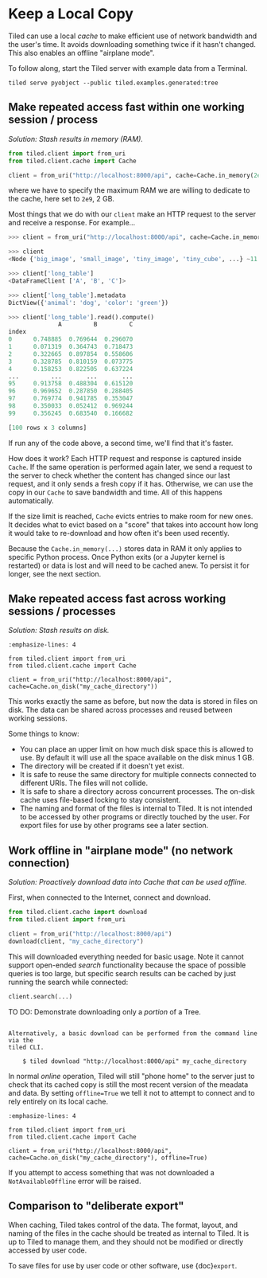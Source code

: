 # Keep a Local Copy

Tiled can use a local *cache* to make efficient use of network bandwidth and the
user's time. It avoids downloading something twice if it hasn't changed.
This also enables an offline "airplane mode".

To follow along, start the Tiled server with example data from a Terminal.

```
tiled serve pyobject --public tiled.examples.generated:tree
```

## Make repeated access fast within one working session / process

*Solution: Stash results in memory (RAM).*

```python
from tiled.client import from_uri
from tiled.client.cache import Cache

client = from_uri("http://localhost:8000/api", cache=Cache.in_memory(2e9))
```

where we have to specify the maximum RAM we are willing to dedicate to the cache,
here set to ``2e9``, 2 GB.

Most things that we do with our `client` make an HTTP request to the server and
receive a response. For example...

```python
>>> client = from_uri("http://localhost:8000/api", cache=Cache.in_memory(2e9))

>>> client
<Node {'big_image', 'small_image', 'tiny_image', 'tiny_cube', ...} ~11 entries>

>>> client['long_table']
<DataFrameClient ['A', 'B', 'C']>

>>> client['long_table'].metadata
DictView({'animal': 'dog', 'color': 'green'})

>>> client['long_table'].read().compute()
              A         B         C
index
0      0.748885  0.769644  0.296070
1      0.071319  0.364743  0.718473
2      0.322665  0.897854  0.558606
3      0.328785  0.810159  0.073775
4      0.158253  0.822505  0.637224
...         ...       ...       ...
95     0.913758  0.488304  0.615120
96     0.969652  0.287850  0.288405
97     0.769774  0.941785  0.353047
98     0.350033  0.052412  0.969244
99     0.356245  0.683540  0.166682

[100 rows x 3 columns]
```

If run any of the code above, a second time, we'll find that it's faster.

How does it work? Each HTTP request and response is captured inside
``Cache``. If the same operation is performed again later, we send a request
to the server to check whether the content has changed since our last
request, and it only sends a fresh copy if it has. Otherwise, we can use the
copy in our ``Cache`` to save bandwidth and time. All of this happens
automatically.

If the size limit is reached, ``Cache`` evicts entries to make room for new
ones. It decides what to evict based on a "score" that takes into account how
long it would take to re-download and how often it's been used recently.

Because the ``Cache.in_memory(...)`` stores data in RAM it only applies to
specific Python process. Once Python exits (or a Jupyter kernel is restarted)
or data is lost and will need to be cached anew. To persist it for longer,
see the next section.

## Make repeated access fast across working sessions / processes

*Solution: Stash results on disk.*

```{code-block} python
:emphasize-lines: 4

from tiled.client import from_uri
from tiled.client.cache import Cache

client = from_uri("http://localhost:8000/api", cache=Cache.on_disk("my_cache_directory"))
```

This works exactly the same as before, but now the data is stored in files on disk.
The data can be shared across processes and reused between working sessions.

Some things to know:

* You can place an upper limit on how much disk space this is allowed to use.
  By default it will use all the space available on the disk minus 1 GB.
* The directory will be created if it doesn't yet exist.
* It is safe to reuse the same directory for multiple connects connected to
  different URIs. The files will not collide.
* It is safe to share a directory across concurrent processes. The on-disk
  cache uses file-based locking to stay consistent.
* The naming and format of the files is internal to Tiled. It is not intended to be
  accessed by other programs or directly touched by the user. For export files for
  use by other programs see a later section.

## Work offline in "airplane mode" (no network connection)

*Solution: Proactively download data into Cache that can be used offline.*

First, when connected to the Internet, connect and download.

```python
from tiled.client.cache import download
from tiled.client import from_uri

client = from_uri("http://localhost:8000/api")
download(client, "my_cache_directory")
```

This will downloaded everything needed for basic usage. Note it cannot
support open-ended *search* functionality because the space of possible
queries is too large, but specific search results can be cached by
just running the search while connected:

```python
client.search(...)
```

TO DO: Demonstrate downloading only a *portion* of a Tree.

```{note}

Alternatively, a basic download can be performed from the command line via the
tiled CLI.

    $ tiled download "http://localhost:8000/api" my_cache_directory

```

In normal *online* operation, Tiled will still "phone home" to the server
just to check that its cached copy is still the most recent version of
the meadata and data. By setting ``offline=True`` we tell it not to
attempt to connect and to rely entirely on its local cache.

```{code-block} python
:emphasize-lines: 4

from tiled.client import from_uri
from tiled.client.cache import Cache

client = from_uri("http://localhost:8000/api", cache=Cache.on_disk("my_cache_directory"), offline=True)
```

If you attempt to access something that was not downloaded a
``NotAvailableOffline`` error will be raised.

## Comparison to "deliberate export"

When caching, Tiled takes control of the data. The format, layout, and naming of
the files in the cache should be treated as internal to Tiled. It is up to Tiled
to manage them, and they should not be modified or directly accessed by user code.

To save files for use by user code or other software, use {doc}`export`.
